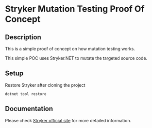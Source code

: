 # Stryker Mutation Testing Proof Of Concept

## Description
This is a simple proof of concept on how mutation testing works.

This simple POC uses Stryker.NET to mutate the targeted source code.

## Setup

Restore Stryker after cloning the project

```
dotnet tool restore
```

## Documentation

Please check [Stryker official site](https://stryker-mutator.io/docs/stryker-net/introduction/) for more detailed information.
